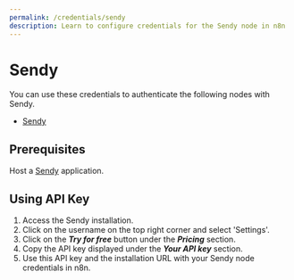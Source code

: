 ```yaml
---
permalink: /credentials/sendy
description: Learn to configure credentials for the Sendy node in n8n
---
```


# Sendy

You can use these credentials to authenticate the following nodes with Sendy.
- [Sendy](../../nodes-library/nodes/Sendy/README.md)

## Prerequisites

Host a [Sendy](https://sendy.co/get-started) application.

## Using API Key

1. Access the Sendy installation.
2. Click on the username on the top right corner and select 'Settings'.
3. Click on the ***Try for free*** button under the ***Pricing*** section.
4. Copy the API key displayed under the ***Your API key*** section.
5. Use this API key and the installation URL with your Sendy node credentials in n8n.
